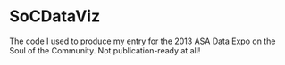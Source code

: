 SoCDataViz
==========

The code I used to produce my entry for the 2013 ASA Data Expo on the Soul of the Community. Not publication-ready at all!
